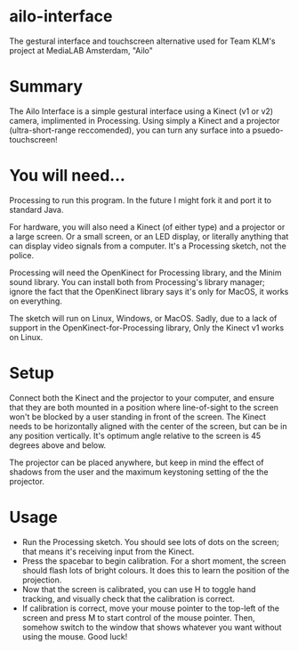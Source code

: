 # ailo-interface
The gestural interface and touchscreen alternative used for Team KLM's project at MediaLAB Amsterdam, "Ailo"

# Summary
The Ailo Interface is a simple gestural interface using a Kinect (v1 or v2) camera, implimented in Processing. 
Using simply a Kinect and a projector (ultra-short-range reccomended), you can turn any surface into a psuedo-touchscreen!

# You will need...
Processing to run this program. In the future I might fork it and port it to standard Java.

For hardware, you will also need a Kinect (of either type) and a projector or a large screen. Or a small screen, or an LED display, or literally anything that can display video signals from a computer. It's a Processing sketch, not the police.

Processing will need the OpenKinect for Processing library, and the Minim sound library. You can install both from Processing's library manager; ignore the fact that the OpenKinect library says it's only for MacOS, it works on everything.

The sketch will run on Linux, Windows, or MacOS. Sadly, due to a lack of support in the OpenKinect-for-Processing library, Only the Kinect v1 works on Linux.

# Setup
Connect both the Kinect and the projector to your computer, and ensure that they are both mounted in a position where line-of-sight to the screen won't be blocked by a user standing in front of the screen. The Kinect needs to be horizontally aligned with the center of the screen, but can be in any position vertically. It's optimum angle relative to the screen is 45 degrees above and below.

The projector can be placed anywhere, but keep in mind the effect of shadows from the user and the maximum keystoning setting of the the projector.

# Usage
- Run the Processing sketch. You should see lots of dots on the screen; that means it's receiving input from the Kinect. 
- Press the spacebar to begin calibration. For a short moment, the screen should flash lots of bright colours. It does this to learn the position of the projection.
- Now that the screen is calibrated, you can use H to toggle hand tracking, and visually check that the calibration is correct. 
- If calibration is correct, move your mouse pointer to the top-left of the screen and press M to start control of the mouse pointer. Then, somehow switch to the window that shows whatever you want without using the mouse. Good luck!
